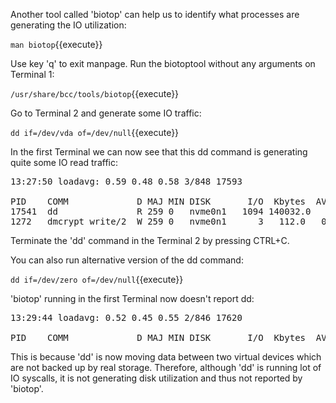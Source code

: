 Another tool called 'biotop' can help us to identify what processes are
generating the IO utilization:

`man biotop`{{execute}} 

Use key 'q' to exit manpage.
Run the biotoptool without any arguments on Terminal 1:

`/usr/share/bcc/tools/biotop`{{execute}}

Go to Terminal 2 and generate some IO traffic:

`dd if=/dev/vda of=/dev/null`{{execute}}

In the first Terminal we can now see that this dd command is generating quite
some IO read traffic:

<pre class="file">
13:27:50 loadavg: 0.59 0.48 0.58 3/848 17593

PID    COMM             D MAJ MIN DISK       I/O  Kbytes  AVGms
17541  dd               R 259 0   nvme0n1   1094 140032.0   0.05
1272   dmcrypt_write/2  W 259 0   nvme0n1      3   112.0   0.03
</pre>

Terminate the 'dd' command in the Terminal 2 by pressing CTRL+C.

You can also run alternative version of the dd command:

`dd if=/dev/zero of=/dev/null`{{execute}}

'biotop' running in the first Terminal now doesn't report dd:

<pre class="file">
13:29:44 loadavg: 0.52 0.45 0.55 2/846 17620

PID    COMM             D MAJ MIN DISK       I/O  Kbytes  AVGms
</pre>

This is because 'dd' is now moving data between two virtual devices which are
not backed up by real storage. Therefore, although 'dd' is running lot of IO
syscalls, it is not generating disk utilization and thus not reported by
'biotop'.
